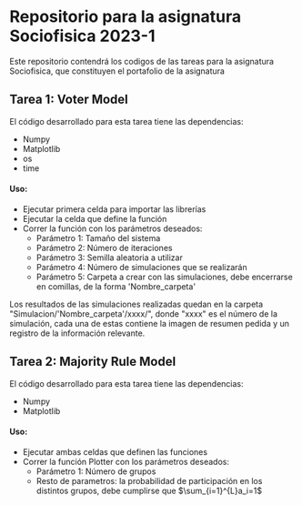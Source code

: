 # Repositorio para la asignatura Sociofisica 2023-1
Este repositorio contendrá los codigos de las tareas para la asignatura Sociofisica, que constituyen el portafolio de la asignatura

Tarea 1: Voter Model
-------------------------
El código desarrollado para esta tarea tiene las dependencias:
* Numpy
* Matplotlib
* os
* time
#### Uso:
* Ejecutar primera celda para importar las librerías
* Ejecutar la celda que define la función
* Correr la función con los parámetros deseados:
    * Parámetro 1: Tamaño del sistema
    * Parámetro 2: Número de iteraciones
    * Parámetro 3: Semilla aleatoria a utilizar 
    * Parámetro 4: Número de simulaciones que se realizarán
    * Parámetro 5: Carpeta a crear con las simulaciones, debe encerrarse en comillas, de la forma 'Nombre_carpeta'

Los resultados de las simulaciones realizadas quedan en la carpeta "Simulacion/'Nombre_carpeta'/xxxx/", donde "xxxx" es el número de la simulación, cada una de estas contiene la imagen de resumen pedida y un registro de la información relevante.

Tarea 2: Majority Rule Model
------------------------------
El código desarrollado para esta tarea tiene las dependencias:
* Numpy
* Matplotlib
#### Uso:
* Ejecutar ambas celdas que definen las funciones
* Correr la función Plotter con los parámetros deseados:
    * Parámetro 1: Número de grupos
    * Resto de parametros: la probabilidad de participación en los distintos grupos, debe cumplirse que
    $\sum_{i=1}^{L}a_i=1$